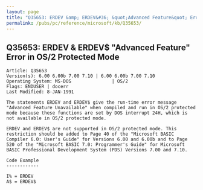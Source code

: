 ```yaml
---
layout: page
title: "Q35653: ERDEV &amp; ERDEV&#36; &quot;Advanced Feature&quot; Error in OS/2 Protected Mode"
permalink: /pubs/pc/reference/microsoft/kb/Q35653/
---
```


## Q35653: ERDEV &amp; ERDEV&#36; &quot;Advanced Feature&quot; Error in OS/2 Protected Mode

	Article: Q35653
	Version(s): 6.00 6.00b 7.00 7.10 | 6.00 6.00b 7.00 7.10
	Operating System: MS-DOS               | OS/2
	Flags: ENDUSER | docerr
	Last Modified: 8-JAN-1991
	
	The statements ERDEV and ERDEV$ give the run-time error message
	"Advanced Feature Unavailable" when compiled and run in OS/2 protected
	mode because these functions are set by DOS interrupt 24H, which is
	not available in OS/2 protected mode.
	
	ERDEV and ERDEV$ are not supported in OS/2 protected mode. This
	restriction should be added to Page 40 of the "Microsoft BASIC
	Compiler 6.0: User's Guide" for Versions 6.00 and 6.00b and to Page
	520 of the "Microsoft BASIC 7.0: Programmer's Guide" for Microsoft
	BASIC Professional Development System (PDS) Versions 7.00 and 7.10.
	
	Code Example
	------------
	
	I% = ERDEV
	A$ = ERDEV$
